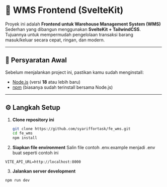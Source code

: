 # 🧭 WMS Frontend (SvelteKit)

Proyek ini adalah **Frontend untuk Warehouse Management System (WMS)** Sederhan yang dibangun menggunakan **SvelteKit + TailwindCSS**.  
Tujuannya untuk mempermudah pengelolaan transaksi barang masuk/keluar secara cepat, ringan, dan modern.

---

## 🚀 Persyaratan Awal

Sebelum menjalankan project ini, pastikan kamu sudah menginstall:

- [Node.js](https://nodejs.org/en/) (versi **18** atau lebih baru)
- [npm](https://www.npmjs.com/) (biasanya sudah terinstall bersama Node.js)

---

## ⚙️ Langkah Setup

1. **Clone repository ini**
   ```bash
   git clone https://github.com/syariffortask/fe_wms.git
   cd fe_wms
   npm install
   ```

2. **Siapkan file environment**
Salin file contoh .env.example menjadi .env
buat seperti contoh ini
```
VITE_API_URL=http://localhost:8000

```

3. **Jalankan server development**
```
npm run dev
```
